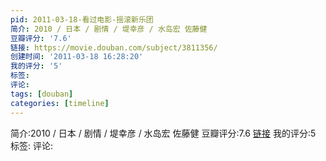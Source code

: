 ```yaml
---
pid: 2011-03-18-看过电影-摇滚新乐团
简介: 2010 / 日本 / 剧情 / 堤幸彦 / 水岛宏 佐藤健
豆瓣评分: '7.6'
链接: https://movie.douban.com/subject/3811356/
创建时间: '2011-03-18 16:28:20'
我的评分: '5'
标签:
评论:
tags: [douban]
categories: [timeline]
---
```

简介:2010 / 日本 / 剧情 / 堤幸彦 / 水岛宏 佐藤健
豆瓣评分:7.6
[链接](https://movie.douban.com/subject/3811356/)
我的评分:5
标签:
评论:
